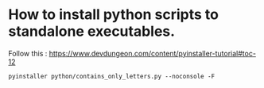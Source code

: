 # How to install python scripts to standalone executables.

Follow this : https://www.devdungeon.com/content/pyinstaller-tutorial#toc-12

`pyinstaller python/contains_only_letters.py --noconsole -F`